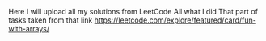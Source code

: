 Here I will upload all my solutions from LeetCode
All what I did 
That part of tasks taken from that link
https://leetcode.com/explore/featured/card/fun-with-arrays/